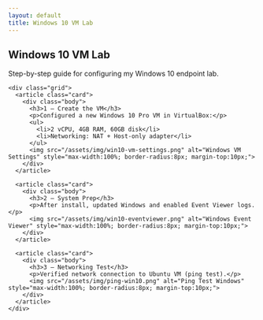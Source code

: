 ```yaml
---
layout: default
title: Windows 10 VM Lab
---
```


<section class="section">
  <div class="container">
    <h2>Windows 10 VM Lab</h2>
    <p>Step-by-step guide for configuring my Windows 10 endpoint lab.</p>

    <div class="grid">
      <article class="card">
        <div class="body">
          <h3>1 — Create the VM</h3>
          <p>Configured a new Windows 10 Pro VM in VirtualBox:</p>
          <ul>
            <li>2 vCPU, 4GB RAM, 60GB disk</li>
            <li>Networking: NAT + Host-only adapter</li>
          </ul>
          <img src="/assets/img/win10-vm-settings.png" alt="Windows VM Settings" style="max-width:100%; border-radius:8px; margin-top:10px;">
        </div>
      </article>

      <article class="card">
        <div class="body">
          <h3>2 — System Prep</h3>
          <p>After install, updated Windows and enabled Event Viewer logs.</p>
          <img src="/assets/img/win10-eventviewer.png" alt="Windows Event Viewer" style="max-width:100%; border-radius:8px; margin-top:10px;">
        </div>
      </article>

      <article class="card">
        <div class="body">
          <h3>3 — Networking Test</h3>
          <p>Verified network connection to Ubuntu VM (ping test).</p>
          <img src="/assets/img/ping-win10.png" alt="Ping Test Windows" style="max-width:100%; border-radius:8px; margin-top:10px;">
        </div>
      </article>
    </div>
  </div>
</section>
